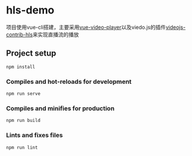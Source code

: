 # hls-demo

项目使用vue-cli搭建，主要采用[vue-video-player](https://github.com/surmon-china/vue-video-player)以及viedo.js的插件[videojs-contrib-hls](https://github.com/videojs/videojs-contrib-hls)来实现直播流的播放

## Project setup
```
npm install
```

### Compiles and hot-reloads for development
```
npm run serve
```

### Compiles and minifies for production
```
npm run build
```

### Lints and fixes files
```
npm run lint
```
